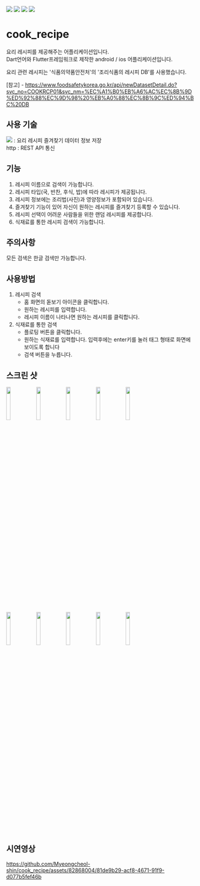 <img src="https://img.shields.io/badge/Flutter-02569B?style=flat-square&logo=Flutter&logoColor=white"/> <img src="https://img.shields.io/badge/Dart-0175C2?style=flat-square&logo=Dart&logoColor=white"/> <img src="https://img.shields.io/badge/Android-3DDC84?style=flat-square&logo=Android&logoColor=white"/> <img src="https://img.shields.io/badge/ios-000000?style=flat-square&logo=ios&logoColor=white"/>


# cook_recipe
요리 레시피를 제공해주는 어플리케이션입니다.  
Dart언어와 Flutter프레임워크로 제작한 android / ios 어플리케이션입니다.

요리 관련 레시피는 '식품의약품안전처'의 '조리식품의 레시피 DB'를 사용했습니다.  

[참고] - https://www.foodsafetykorea.go.kr/api/newDatasetDetail.do?svc_no=COOKRCP01&svc_nm=%EC%A1%B0%EB%A6%AC%EC%8B%9D%ED%92%88%EC%9D%98%20%EB%A0%88%EC%8B%9C%ED%94%BC%20DB

## 사용 기술
<img src="https://img.shields.io/badge/SQLiter-003B57?style=flat-square&logo=SQLite&logoColor=white"/> : 요리 레시피 즐겨찾기 데이터 정보 저장  
http : REST API 통신



## 기능
1. 레시피 이름으로 검색이 가능합니다.
2. 레시피 타입(국, 반찬, 후식, 밥)에 따라 레시피가 제공됩니다.
3. 레시피 정보에는 조리법(사진)과 영양정보가 포함되어 있습니다.
4. 즐겨찾기 기능이 있어 자신이 원하는 레시피를 즐겨찾기 등록할 수 있습니다.
5. 레시피 선택이 어려운 사람들을 위한 랜덤 레시피를 제공합니다.
6. 식재료를 통한 레시피 검색이 가능합니다.

## 주의사항
모든 검색은 한글 검색만 가능합니다.

## 사용방법
1. 레시피 검색
    - 홈 화면의 돋보기 아이콘을 클릭합니다.
    - 원하는 레시피를 입력합니다.
    - 레시피 이름이 나타나면 원하는 레시피를 클릭합니다.
2. 식재료를 통한 검색
    - 플로팅 버튼을 클릭합니다.
    - 원하는 식재료를 입력합니다. 입력후에는 enter키를 눌러 태그 형태로 화면에 보이도록 합니다
    - 검색 버튼을 누릅니다.
  
## 스크린 샷
<p>
  <img src="https://github.com/Myeongcheol-shin/cook_recipe/assets/82868004/bf71d9d6-fb65-452d-a2f1-43fb6c612461" align="center" width="15%">
  <img src="https://github.com/Myeongcheol-shin/cook_recipe/assets/82868004/fdd47405-f6ce-4ced-a992-a9c863e9cdf6" align="center" width="15%">
  <img src="https://github.com/Myeongcheol-shin/cook_recipe/assets/82868004/fdf2f152-0bf4-494f-b73e-cdbcdf1d9378" align="center" width="15%">
  <img src="https://github.com/Myeongcheol-shin/cook_recipe/assets/82868004/dda07e8a-ab44-4fc5-a2f7-3ba56fd04cac" align="center" width="15%">
  <img src="https://github.com/Myeongcheol-shin/cook_recipe/assets/82868004/eceb4d97-13b8-43ca-91e8-110dc1430a83" align="center" width="15%">
</p>
<p>
  <img src="https://github.com/Myeongcheol-shin/cook_recipe/assets/82868004/e304b1d9-c4dc-4171-80b5-f88ad63e4ee4" align="center" width="15%">
  <img src="https://github.com/Myeongcheol-shin/cook_recipe/assets/82868004/3e2bcd64-9921-45e7-9c03-c93166ff3eed" align="center" width="15%">
  <img src="https://github.com/Myeongcheol-shin/cook_recipe/assets/82868004/12500d48-cb0a-4e2e-9d3e-e4b7c23efe9f" align="center" width="15%">
  <img src="https://github.com/Myeongcheol-shin/cook_recipe/assets/82868004/1ac22af4-a1a8-43d4-9c36-c265a73cd047" align="center" width="15%">
  <img src="https://github.com/Myeongcheol-shin/cook_recipe/assets/82868004/5aa900df-5e00-4e83-8de8-64428c8bd6e9" align="center" width="15%">
</p>


## 시연영상
https://github.com/Myeongcheol-shin/cook_recipe/assets/82868004/81de9b29-acf8-4671-91f9-d077b5fef46b

